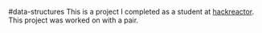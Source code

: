 #data-structures
This is a project I completed as a student at [hackreactor](http://hackreactor.com). This project was worked on with a pair.